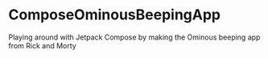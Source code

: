 # ComposeOminousBeepingApp
Playing around with Jetpack Compose by making the Ominous beeping app from Rick and Morty
